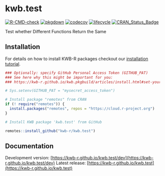 # kwb.test

[![R-CMD-check](https://github.com/KWB-R/kwb.test/workflows/R-CMD-check/badge.svg)](https://github.com/KWB-R/kwb.test/actions?query=workflow%3AR-CMD-check)
[![pkgdown](https://github.com/KWB-R/kwb.test/workflows/pkgdown/badge.svg)](https://github.com/KWB-R/kwb.test/actions?query=workflow%3Apkgdown)
[![codecov](https://codecov.io/github/KWB-R/kwb.test/branch/master/graphs/badge.svg)](https://codecov.io/github/KWB-R/kwb.test)
[![lifecycle](https://img.shields.io/badge/lifecycle-stable-brightgreen.svg)](https://www.tidyverse.org/lifecycle/#stable)
[![CRAN_Status_Badge](http://www.r-pkg.org/badges/version/kwb.test)](http://cran.r-project.org/package=kwb.test)

Test whether Different Functions Return the Same

## Installation

For details on how to install KWB-R packages checkout our [installation tutorial](https://kwb-r.github.io/kwb.pkgbuild/articles/install.html).

```r
### Optionally: specify GitHub Personal Access Token (GITHUB_PAT)
### See here why this might be important for you:
### https://kwb-r.github.io/kwb.pkgbuild/articles/install.html#set-your-github_pat

# Sys.setenv(GITHUB_PAT = "mysecret_access_token")

# Install package "remotes" from CRAN
if (! require("remotes")) {
  install.packages("remotes", repos = "https://cloud.r-project.org")
}

# Install KWB package 'kwb.test' from GitHub

remotes::install_github("kwb-r/kwb.test")
```

## Documentation

Development version: [https://kwb-r.github.io/kwb.test/dev](https://kwb-r.github.io/kwb.test/dev)
Latest release: [https://kwb-r.github.io/kwb.test](https://kwb-r.github.io/kwb.test)
